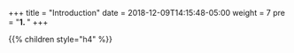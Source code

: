 +++
title = "Introduction"
date = 2018-12-09T14:15:48-05:00
weight = 7
pre = "<b>1. </b>"
+++

{{% children style="h4" %}}

